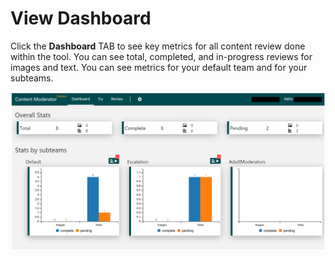 <!-- 
NavPath: Content Moderator/Review Tool User Guide
LinkLabel: View Dashboard
Url: content-moderator/documentation/review-tool-user-guide/view-dashboard
Weight: 20
-->

# View Dashboard #

Click the **Dashboard** TAB to see key metrics for all content review done within the tool. You can see total, completed, and in-progress reviews for images and text. You can see metrics for your default team and for your subteams.

![View Dashboard](images/0-Dashboard.PNG)
